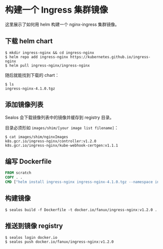 # 构建一个 Ingress 集群镜像

这里展示了如何用 helm 构建一个 nginx-ingress 集群镜像。

## 下载 helm chart

```shell
$ mkdir ingress-nginx && cd ingress-nginx
$ helm repo add ingress-nginx https://kubernetes.github.io/ingress-nginx
$ helm pull ingress-nginx/ingress-nginx
```

随后就能找到下载的 chart：

```shell
$ ls
ingress-nginx-4.1.0.tgz
```

## 添加镜像列表

Sealos 会下载镜像列表中的镜像并缓存到 registry 目录。

目录必须形如 `images/shim/[your image list filename]`：

```shell
$ cat images/shim/nginxImages
k8s.gcr.io/ingress-nginx/controller:v1.2.0
k8s.gcr.io/ingress-nginx/kube-webhook-certgen:v1.1.1
```

## 编写 Dockerfile

```Dockerfile
FROM scratch
COPY . .
CMD ["helm install ingress-nginx ingress-nginx-4.1.0.tgz --namespace ingress-nginx --create-namespace"]
```

## 构建镜像

```shell
$ sealos build -f Dockerfile -t docker.io/fanux/ingress-nginx:v1.2.0 .
```

## 推送到镜像 registry

```shell
$ sealos login docker.io
$ sealos push docker.io/fanux/ingress-nginx:v1.2.0
```
